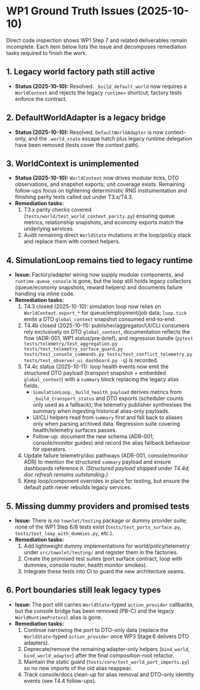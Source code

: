 # WP1 Ground Truth Issues (2025-10-10)

Direct code inspection shows WP1 Step 7 and related deliverables remain incomplete. Each item below lists the issue and decomposes remediation tasks required to finish the work.

## 1. Legacy world factory path still active
- **Status (2025-10-10):** Resolved. `_build_default_world` now requires a `WorldContext` and rejects the legacy `runtime=` shortcut; factory tests enforce the contract.

## 2. DefaultWorldAdapter is a legacy bridge
- **Status (2025-10-10):** Resolved. `DefaultWorldAdapter` is now context-only, and the `.world_state` escape hatch plus legacy runtime delegation have been removed (tests cover the context path).

## 3. WorldContext is unimplemented
- **Status (2025-10-10):** `WorldContext` now drives modular ticks, DTO observations, and snapshot exports; unit coverage exists. Remaining follow-ups focus on tightening deterministic RNG instrumentation and finishing parity tests called out under T3.x/T4.3.
- **Remediation tasks:**
  1. T3.x parity checks covered (`tests/world/test_world_context_parity.py`) ensuring queue metrics, relationship snapshots, and economy exports match the underlying services.
  2. Audit remaining direct `WorldState` mutations in the loop/policy stack and replace them with context helpers.

## 4. SimulationLoop remains tied to legacy runtime
- **Issue:** Factory/adapter wiring now supply modular components, and `runtime.queue_console` is gone, but the loop still holds legacy collectors (queue/economy snapshots, reward helpers) and documents failure handling via inline code.
- **Remediation tasks:**
  1. T4.3 closed (2025-10-10): simulation loop now relies on `WorldContext.export_*` for queue/employment/job data; `loop.tick` emits a DTO `global_context` snapshot consumed end-to-end.
  2. T4.4b closed (2025-10-11): publisher/aggregator/UI/CLI consumers rely exclusively on DTO `global_context`, documentation reflects the flow (ADR-001, WP1 status/pre-brief), and regression bundle (`pytest tests/telemetry/test_aggregation.py tests/test_telemetry_surface_guard.py tests/test_console_commands.py tests/test_conflict_telemetry.py tests/test_observer_ui_dashboard.py -q`) is recorded.
  3. T4.4c status (2025-10-11): loop health events now emit the structured DTO payload (transport snapshot + embedded `global_context`) with a `summary` block replacing the legacy alias fields.
     - `SimulationLoop._build_health_payload` derives metrics from `_build_transport_status` and DTO exports (scheduler counts only used as a fallback); the telemetry publisher synthesises the summary when ingesting historical alias-only payloads.
     - UI/CLI helpers read from `summary` first and fall back to aliases only when parsing archived data. Regression suite covering health/telemetry surfaces passes.
     - Follow-up: document the new schema (ADR-001, console/monitor guides) and record the alias fallback behaviour for operators.
  3. Update failure telemetry/doc pathways (ADR-001, console/monitor ADR) to mention the structured `summary` payload and ensure dashboards reference it. *(Structured payload shipped under T4.4d; doc refresh remains outstanding.)*
  4. Keep loop/component overrides in place for testing, but ensure the default path never rebuilds legacy services.

## 5. Missing dummy providers and promised tests
- **Issue:** There is no `townlet/testing` package or dummy provider suite; none of the WP1 Step 6/8 tests exist (`tests/test_ports_surface.py`, `tests/test_loop_with_dummies.py`, etc.).
- **Remediation tasks:**
  1. Add lightweight dummy implementations for world/policy/telemetry under `src/townlet/testing/` and register them in the factories.
  2. Create the promised test suites (port surface contract, loop with dummies, console router, health monitor smokes).
  3. Integrate these tests into CI to guard the new architecture seams.

## 6. Port boundaries still leak legacy types
- **Issue:** The port still carries `WorldState`-typed `action_provider` callbacks, but the console bridge has been removed (PB-C) and the legacy `WorldRuntimeProtocol` alias is gone.
- **Remediation tasks:**
  1. Continue narrowing the port to DTO-only data (replace the `WorldState`-typed `action_provider` once WP3 Stage 6 delivers DTO adapters).
  2. Deprecate/remove the remaining adapter-only helpers (`bind_world`, `bind_world_adapter`) after the final composition-root refactor.
  3. Maintain the static guard (`tests/core/test_world_port_imports.py`) so no new imports of the old alias reappear.
  4. Track console/docs clean-up for alias removal and DTO-only identity events (see T4.4 follow-ups).
